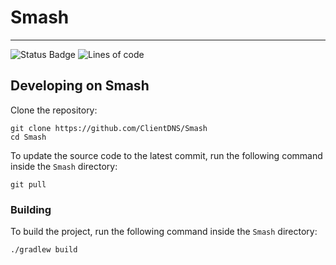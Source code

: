 # Smash

<hr>

![Status Badge](https://img.shields.io/github/workflow/status/ClientDNS/Smash/Continuous%20Integration?style=for-the-badge)
![Lines of code](https://img.shields.io/tokei/lines/github/ClientDNS/Smash?style=for-the-badge)

## Developing on Smash

Clone the repository:

```shell
git clone https://github.com/ClientDNS/Smash
cd Smash
```

To update the source code to the latest commit, run the following command inside the `Smash` directory:

```shell
git pull
```

### Building

To build the project, run the following command inside the `Smash` directory:

```shell
./gradlew build
```

